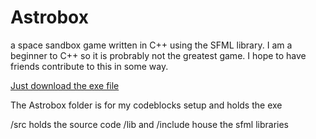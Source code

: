 # Astrobox
a space sandbox game written in C++ using the SFML library. I am a beginner to C++ so it is probrably not the greatest game. I hope to have friends contribute to this in some way.

[Just download the exe file](https://github.com/Jayx20/Astrobox/raw/master/Astrobox/build/Astrobox.exe)

The Astrobox folder is for my codeblocks setup and holds the exe

/src holds the source code
/lib and /include house the sfml libraries
